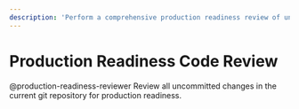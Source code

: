 ```yaml
---
description: 'Perform a comprehensive production readiness review of uncommitted changes'
---
```


# Production Readiness Code Review

@production-readiness-reviewer Review all uncommitted changes in the current git repository for production readiness.